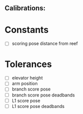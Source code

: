 Calibrations:
----------------

# Constants
- [ ] scoring pose distance from reef

# Tolerances
- [ ] elevator height
- [ ] arm position
- [ ] branch score pose
- [ ] branch score pose deadbands
- [ ] L1 score pose
- [ ] L1 score pose deadbands